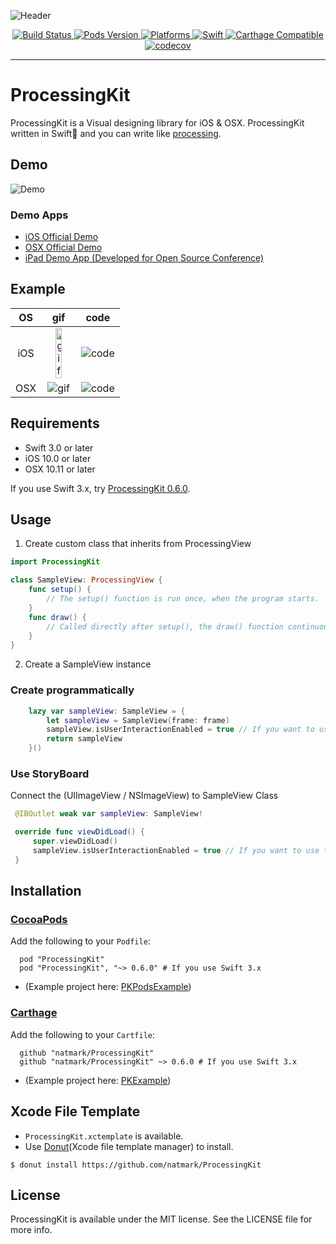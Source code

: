 ![Header](https://github.com/natmark/ProcessingKit/blob/master/Resources/ProcessingKit-Header.png?raw=true)

<p align="center">
    <a href="https://travis-ci.org/natmark/ProcessingKit">
        <img src="https://travis-ci.org/natmark/ProcessingKit.svg?branch=master"
             alt="Build Status">
    </a>
    <a href="https://cocoapods.org/pods/ProcessingKit">
        <img src="https://img.shields.io/cocoapods/v/ProcessingKit.svg?style=flat"
             alt="Pods Version">
    </a>
    <a href="https://github.com/natmark/ProcessingKit/">
        <img src="https://img.shields.io/cocoapods/p/ProcessingKit.svg?style=flat"
             alt="Platforms">
    </a>
    <a href="https://github.com/apple/swift">
        <img alt="Swift" src="https://img.shields.io/badge/swift-4.0-orange.svg">
    </a>
    <a href="https://github.com/Carthage/Carthage">
        <img src="https://img.shields.io/badge/Carthage-compatible-brightgreen.svg?style=flat"
             alt="Carthage Compatible">
    </a>
    <a href="https://codecov.io/gh/natmark/ProcessingKit">
        <img alt="codecov" src="https://codecov.io/gh/natmark/ProcessingKit/branch/master/graph/badge.svg">
    </a>
</p>

----------------

# ProcessingKit
ProcessingKit is a Visual designing library for iOS & OSX.
ProcessingKit written in Swift🐧 and you can write like [processing](https://github.com/processing/processing).

## Demo
![Demo](https://github.com/natmark/ProcessingKit/blob/master/Resources/demo.gif?raw=true)

### Demo Apps
- [iOS Official Demo](https://github.com/natmark/ProcessingKit/tree/master/ProcessingKitExample)
- [OSX Official Demo](https://github.com/natmark/ProcessingKit/tree/master/ProcessingKitOSXExample)
- [iPad Demo App (Developed for Open Source Conference)](https://github.com/natmark/OSCProcessingKitDemo)

## Example
|OS|gif|code| 
|:---:|:------:|:------:|
|iOS| <img src="https://raw.githubusercontent.com/natmark/ProcessingKit/master/Resources/iOS_Example.gif" alt="gif"  height="50%"> | ![code](https://raw.githubusercontent.com/natmark/ProcessingKit/master/Resources/iOS_ExampleCode.png)|
|OSX| ![gif](https://raw.githubusercontent.com/natmark/ProcessingKit/master/Resources/OSX_Example.gif) | ![code](https://raw.githubusercontent.com/natmark/ProcessingKit/master/Resources/OSX_ExampleCode.png)|

## Requirements
- Swift 3.0 or later
- iOS 10.0 or later
- OSX 10.11 or later

If you use Swift 3.x, try [ProcessingKit 0.6.0](https://github.com/natmark/ProcessingKit/releases/tag/0.6.0).

## Usage
1. Create custom class that inherits from ProcessingView

```Swift
import ProcessingKit

class SampleView: ProcessingView {
    func setup() {
        // The setup() function is run once, when the program starts.
    }
    func draw() {
        // Called directly after setup(), the draw() function continuously executes the lines of code contained inside its block until the program is stopped or noLoop() is called.
    }
}
```

2. Create a SampleView instance
### Create programmatically
```Swift
    lazy var sampleView: SampleView = {
        let sampleView = SampleView(frame: frame)
        sampleView.isUserInteractionEnabled = true // If you want to use touch events (default true)
        return sampleView
    }()
```

### Use StoryBoard

Connect the (UIImageView / NSImageView) to SampleView Class

```Swift
 @IBOutlet weak var sampleView: SampleView!

 override func viewDidLoad() {
     super.viewDidLoad()
     sampleView.isUserInteractionEnabled = true // If you want to use touch events (default true)
 }
```

## Installation

### [CocoaPods](http://cocoadocs.org/docsets/ProcessingKit/)
Add the following to your `Podfile`:
```
  pod "ProcessingKit"
  pod "ProcessingKit", "~> 0.6.0" # If you use Swift 3.x
```

- (Example project here: [PKPodsExample](https://github.com/natmark/PKPodsExample))

### [Carthage](https://github.com/Carthage/Carthage)
Add the following to your `Cartfile`:
```
  github "natmark/ProcessingKit"
  github "natmark/ProcessingKit" ~> 0.6.0 # If you use Swift 3.x
```

- (Example project here: [PKExample](https://github.com/natmark/PKExample))

## Xcode File Template
- `ProcessingKit.xctemplate` is available.
- Use [Donut](https://github.com/natmark/Donut)(Xcode file template manager) to install.

`$ donut install https://github.com/natmark/ProcessingKit`

## License
ProcessingKit is available under the MIT license. See the LICENSE file for more info.
